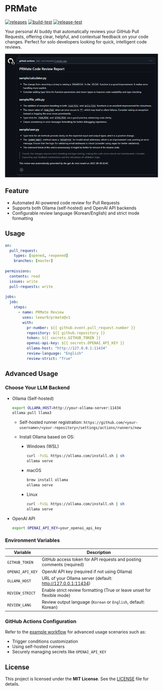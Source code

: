 # PRMate

[![releases](https://img.shields.io/github/v/release/leewr9/prmate)](https://github.com/leewr9/prmate/releases)
[![build-test](https://github.com/leewr9/prmate/actions/workflows/build-test.yml/badge.svg)](https://github.com/leewr9/prmate/actions/workflows/build-test.yml)
[![release-test](https://github.com/leewr9/prmate/actions/workflows/release-test.yml/badge.svg)](https://github.com/leewr9/prmate/actions/workflows/release-test.yml)

Your personal AI buddy that automatically reviews your GitHub Pull Requests, offering clear, helpful, and contextual feedback on your code changes.
Perfect for solo developers looking for quick, intelligent code reviews.

![pull_request](pull_request.png)

## Feature

- Automated AI-powered code review for Pull Requests
- Supports both Ollama (self-hosted) and OpenAI API backends
- Configurable review language (Korean/English) and strict mode formatting

## Usage

```yml
on:
  pull_request:
    types: [opened, reopened]
    branches: [master]

permissions:
  contents: read
  issues: write
  pull-requests: write

jobs:
  job:
    steps:
      - name: PRMate Review
        uses: leewr9/prmate@v1
        with:
          pr-number: ${{ github.event.pull_request.number }}
          repository: ${{ github.repository }}
          token: ${{ secrets.GITHUB_TOKEN }}
          openai-api-key: ${{ secrets.OPENAI_API_KEY }}
          ollama-host: "http://127.0.0.1:11434"
          review-language: "English"
          review-strict: "True"
```

## Advanced Usage

### Choose Your LLM Backend

- Ollama (Self-hosted)

  ```bash
  export OLLAMA_HOST=http://your-ollama-server:11434
  ollama pull llama3
  ```

  - Self-hosted runner registration:
    `https://github.com/<your-username>/<your-repository>/settings/actions/runners/new`

  - Install Ollama based on OS:
    - Windows (WSL)

      ```bash
      curl -fsSL https://ollama.com/install.sh | sh
      ollama serve
      ```

    - macOS

      ```bash
      brew install ollama
      ollama serve
      ```

    - Linux

      ```bash
      curl -fsSL https://ollama.com/install.sh | sh
      ollama serve
      ```

- OpenAI API

  ```bash
  export OPENAI_API_KEY=your_openai_api_key
  ```

### Environment Variables

| Variable         | Description                                                             |
| ---------------- | ----------------------------------------------------------------------- |
| `GITHUB_TOKEN`   | GitHub access token for API requests and posting comments (required)    |
| `OPENAI_API_KEY` | OpenAI API key (required if not using Ollama)                           |
| `OLLAMA_HOST`    | URL of your Ollama server (default: http://127.0.0.1:11434)             |
| `REVIEW_STRICT`  | Enable strict review formatting (True or leave unset for flexible mode) |
| `REVIEW_LANG`    | Review output language (`Korean` or `English`, default: Korean)         |

### GitHub Actions Configuration

Refer to the [example workflow](https://github.com/leewr9/prmate/blob/master/.github/example-workflow.yml) for advanced usage scenarios such as:

- Trigger conditions customization
- Using self-hosted runners
- Securely managing secrets like `OPENAI_API_KEY`

## License

This project is licensed under the **MIT License**. See the [LICENSE](LICENSE) file for details.
